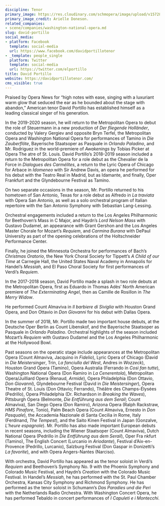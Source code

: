 ```yaml
---
discipline: Tenor
primary_image: https://res.cloudinary.com/schmopera/image/upload/v1572811086/media/2019/11/DavidPortilloArielleDoneson_qhsgd2.jpg
primary_image_credit: Arielle Doneson.
related_companies:
- scene/companies/washington-national-opera.md
slug: david-portillo
social_media:
- platform: Facebook
  template: social-media
  url: https://www.facebook.com/davidportillotenor
- _template: people_single
  platform: Twitter
  template: social-media
  url: https://twitter.com/elportillo
title: David Portillo
website: https://davidportillotenor.com/
cms_visible: true
---
```

Praised by Opera News for “high notes with ease, singing with a luxuriant warm glow that seduced the ear as he bounded about the stage with abandon,” American tenor David Portillo has established himself as a leading classical singer of his generation.

In the 2019-2020 season, he will return to the Metropolitan Opera to debut the role of Steuermann in a new production of _Der fliegende Holländer_, conducted by Valery Gergiev and opposite Bryn Terfel, the Metropolitan Opera and Washington National Opera for performances of Tamino in _Die Zauberflöte_, Bayerische Staatsoper as Pasquale in _Orlando Paladino_, and Mr. Rodriguez in the world-premiere of _Awakenings_ by Tobias Picker at Opera The atre of St. Louis. David Portillo’s 2018-2019 season included a return to the Metropolitan Opera for a role debut as the Chevalier de la Force in _Dialogues des Carmélites_, a return to the Lyric Opera of Chicago for Arbace in _Idomeneo_ with Sir Andrew Davis, an opera he performed for his debut with the Teatro Real in Madrid, but as Idamante, and finally, Oper Frankfurt and the Glyndebourne Festival as Tamino.

On two separate occasions in the season, Mr. Portillo returned to his hometown of San Antonio, Texas for a role debut as Alfredo in _La traviata_ with Opera San Antonio, as well as a solo orchestral program of Italian repertoire with the San Antonio Symphony with Sebastian Lang-Lessing.

Orchestral engagements included a return to the Los Angeles Philharmonic for Beethoven’s Mass in C Major, and Haydn’s _Lord Nelson Mass_ with Gustavo Dudamel, an appearance with Grant Gershon and the Los Angeles Master Chorale for Mozart’s _Requiem_, and _Carmina Burana_ with DePaul University as part of the opening celebrations of the Holtschneider Performance Center.

Finally, he joined the Minnesota Orchestra for performances of Bach’s _Christmas Oratorio_, the New York Choral Society for Tippett’s _A Child of our Time_ at Carnegie Hall, the United States Naval Academy in Annapolis for Handel’s _Messiah_, and El Paso Choral Society for first performances of Verdi’s _Requiem_.

In the 2017-2018 season, David Portillo made a splash in two role debuts at the Metropolitan Opera, first as Eduardo in Thomas Adès’ North American premiere of _The Exterminating Angel_, then as Camille de Rosillon in _The Merry Widow_.

He performed Count Almaviva in _Il barbiere di Siviglia_ with Houston Grand Opera, and Don Ottavio in _Don Giovanni_ for his debut with Dallas Opera.

In the summer of 2018, Mr. Portillo made two important house debuts, at the Deutsche Oper Berlin as Count Libenskof, and the Bayerische Staatsoper as Pasquale in _Orlando Paladino_. Orchestral highlights of the season included Mozart’s _Requiem_ with Gustavo Dudamel and the Los Angeles Philharmonic at the Hollywood Bowl.

Past seasons on the operatic stage include appearances at the Metropolitan Opera (Count Almaviva, Jacquino in _Fidelio_), Lyric Opera of Chicago (David in _Die Meistersinger_, Trin, _La fanciulla del West_, Andres in _Wozzeck_), Houston Grand Opera (Tamino), Opera Australia (Ferrando in _Così fan tutte_), Washington National Opera (Don Ramiro in _La Cenerentola_), Metropolitan Opera/Juilliard Opera (Renaud, _Armide_), Opera Philadelphia (Don Ottavio, _Don Giovanni_), Glyndebourne Festival (David in _Die Meistersinger_), Opera Theatre of St. Louis (Don Ottavio; Ferrando), Théâtre des Champs-Élysées (Pedrillo), Opera Philadelphia (Dr. Richardson in _Breaking the Waves_), Pittsburgh Opera (Belmonte, _Die Entführung aus dem Serail_; Count Almaviva), San Diego Opera (Don Ramiro), Arizona Opera (Ralph Rackstraw, _HMS Pinafore_, Tonio), Palm Beach Opera (Count Almaviva, Ernesto in _Don Pasquale_), the Accademia Nazionale di Santa Cecilia in Rome, Italy (Ferdinand, _The Tempest_), and the Saito Kinen Festival in Japan (Gonzalve, _L’heure espagnole_). Mr. Portillo has also made important European debuts in recent seasons, including the Wiener Staatsoper (Count Almaviva), Dutch National Opera (Pedrillo in _Die Entführung aus dem Serail_), Oper Fra nkfurt (Tamino), The English Concert (Lurcanio in _Ariodante_), Festival d’Aix-en-Provence (Pedrillo, Lurcanio), Salzburg Festival (Don Gaspar in Donizetti’s _La favorite_), and with Opera Angers-Nantes (Narciso).

With orchestra, David Portillo has appeared as the tenor soloist in Verdi’s _Requiem_ and Beethoven’s Symphony No. 9 with the Phoenix Symphony and Colorado Music Festival, and Haydn’s _Creation_ with the Colorado Music Festival. In Handel’s _Messiah_, he has performed with the St. Paul Chamber Orchestra, Kansas City Symphony and Richmond Symphony. He has performed as the tenor soloist in Schumann’s _Das Paradies und die Peri_ with the Netherlands Radio Orchestra. With Washington Concert Opera, he has performed Tebaldo in concert performances of _I Capuleti e i Montecchi_.